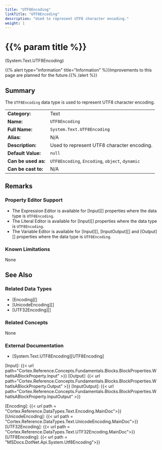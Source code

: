 ```yaml
---
title: "UTF8Encoding"
linkTitle: "UTF8Encoding"
description: "Used to represent UTF8 character encoding."
weight: 1
---
```


# {{% param title %}}

<p class="namespace">(System.Text.UTF8Encoding)</p>

{{% alert type="information" title="Information" %}}Improvements to this page are planned for the future.{{% /alert %}}

## Summary

The `UTF8Encoding` data type is used to represent UTF8 character encoding.

| | |
|-|-|
| **Category:**          | Text                                                          |
| **Name:**              | `UTF8Encoding`                                                        |
| **Full Name:**         | `System.Text.UTF8Encoding`                                                 |
| **Alias:**             | N/A |
| **Description:**       | Used to represent UTF8 character encoding. |
| **Default Value:**     | `null`                                           |
| **Can be used as:**    | `UTF8Encoding`, `Encoding`, `object`, `dynamic`                                          |
| **Can be cast to:**    | N/A |

## Remarks

### Property Editor Support

- The Expression Editor is available for [Input][] properties where the data type is `UTF8Encoding`.
- The Literal Editor is available for [Input][] properties where the data type is `UTF8Encoding`.
- The Variable Editor is available for [Input][], [InputOutput][] and [Output][] properties where the data type is `UTF8Encoding`.

### Known Limitations

None

## See Also

### Related Data Types

- [Encoding][]
- [UnicodeEncoding][]
- [UTF32Encoding][]

### Related Concepts

None

### External Documentation

- [System.Text.UTF8Encoding][UTF8Encoding]

[Input]: {{< url path="Cortex.Reference.Concepts.Fundamentals.Blocks.BlockProperties.WhatIsABlockProperty.Input" >}}
[Output]: {{< url path="Cortex.Reference.Concepts.Fundamentals.Blocks.BlockProperties.WhatIsABlockProperty.Output" >}}
[InputOutput]: {{< url path="Cortex.Reference.Concepts.Fundamentals.Blocks.BlockProperties.WhatIsABlockProperty.InputOutput" >}}

[Encoding]: {{< url path = "Cortex.Reference.DataTypes.Text.Encoding.MainDoc">}}
[UnicodeEncoding]: {{< url path = "Cortex.Reference.DataTypes.Text.UnicodeEncoding.MainDoc">}}
[UTF32Encoding]: {{< url path = "Cortex.Reference.DataTypes.Text.UTF32Encoding.MainDoc">}}
[UTF8Encoding]: {{< url path = "MSDocs.DotNet.Api.System.Utf8Encoding">}}
